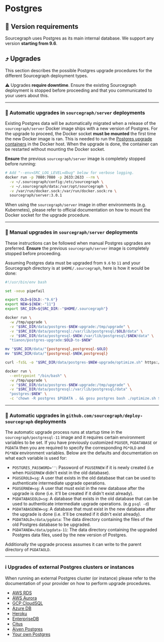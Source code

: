 # Postgres

## 🔢 Version requirements

Sourcegraph uses Postgres as its main internal database. We support any version **starting from 9.6**.

## ⤴️ Upgrades

This section describes the possible Postgres upgrade procedures for the different Sourcegraph deployment types.

⚠️ Upgrades **require downtime**. Ensure the existing Sourcegraph deployment is stopped before proceeding and that you communicated to your users about this.

----

### 🌈 Automatic upgrades in `sourcegraph/server` deployments

Existing Postgres data will be automatically migrated when a release of the `sourcegraph/server` Docker image ships with a new version of Postgres. For the upgrade to proceed, the Docker socket **must be mounted** the first time the new Docker image is ran. This is needed to run the [Postgres upgrade containers](https://github.com/tianon/docker-postgres-upgrade) in the
Docker host. When the upgrade is done, the container can be restarted without mounting the Docker socket.

**Ensure** the previous `sourcegraph/server` image is completely stopped before running:

```bash
# Add "--env=SRC_LOG_LEVEL=dbug" below for verbose logging.
docker run -p 7080:7080 -p 2633:2633 --rm \
  -v ~/.sourcegraph/config:/etc/sourcegraph \
  -v ~/.sourcegraph/data:/var/opt/sourcegraph \
  -v /var/run/docker.sock:/var/run/docker.sock:ro \
  sourcegraph/server:3.0.1
```

When using the `sourcegraph/server` image in other environments (e.g. Kubernetes), please refer to official documentation on how to mount the Docker socket for the upgrade procedure.

----

### 🐾 Manual upgrades in `sourcegraph/server` deployments

These instructions can be followed when manual Postgres upgrades are preferred. **Ensure** the previous `sourcegraph/server` image is completely stopped before proceeding.

Assuming Postgres data must be upgraded from `9.6` to `11` and your Sourcegraph directory is at `$HOME/.sourcegraph`, here is how it would be done:


```bash
#!/usr/bin/env bash

set -xeuo pipefail

export OLD=${OLD:-"9.6"}
export NEW=${NEW:-"11"}
export SRC_DIR=${SRC_DIR:-"$HOME/.sourcegraph"}

docker run \
  -w /tmp/upgrade \
  -v "$SRC_DIR/data/postgres-$NEW-upgrade:/tmp/upgrade" \
  -v "$SRC_DIR/data/postgresql:/var/lib/postgresql/$OLD/data" \
  -v "$SRC_DIR/data/postgresql-$NEW:/var/lib/postgresql/$NEW/data" \
  "tianon/postgres-upgrade:$OLD-to-$NEW"

mv "$SRC_DIR/data/"{postgresql,postgresql-$OLD}
mv "$SRC_DIR/data/"{postgresql-$NEW,postgresql}

curl -fsSL -o "$SRC_DIR/data/postgres-$NEW-upgrade/optimize.sh" https://raw.githubusercontent.com/sourcegraph/sourcegraph/master/cmd/server/rootfs/postgres-optimize.sh

docker run \
  --entrypoint "/bin/bash" \
  -w /tmp/upgrade \
  -v "$SRC_DIR/data/postgres-$NEW-upgrade:/tmp/upgrade" \
  -v "$SRC_DIR/data/postgresql:/var/lib/postgresql/data" \
  "postgres:$NEW" \
  -c 'chown -R postgres $PGDATA . && gosu postgres bash ./optimize.sh $PGDATA'
```

----

### 🌈 Automatic upgrades in `github.com/sourcegraph/deploy-sourcegraph` deployments

The automatic upgrade process runs at startup time in the `sourcegraph/postgresql-11` image and it requires certain environment variables to be set. If you have previously customized `PGUSER`, `PGDATABASE` or `PGDATA` then you are required to specify the corresponding `PG*OLD` and `PG*NEW` environment variables. Below are the defaults and documentation on what each variable is used for:

- `POSTGRES_PASSWORD=''`: Password of `PGUSERNEW` if it is newly created (i.e when `PGUSERNEW` didn't exist in the old database).
- `PGUSEROLD=sg`: A user that exists in the old database that can be used to authenticate intermediate upgrade operations.
- `PGUSERNEW=sg`: A user that must exist in the new database after the upgrade is done (i.e. it'll be created if it didn't exist already).
- `PGDATABASEOLD=sg`: A database that exists in the old database that can be used to authenticate intermediate upgrade operations. (e.g `psql -d`)
- `PGDATABASENEW=sg`: A database that must exist in the new database after the upgrade is done (i.e. it'll be created if it didn't exist already).
- `PGDATAOLD=/data/pgdata`: The data directory containing the files of the old Postgres database to be upgraded.
- `PGDATANEW=/data/pgdata-11`: The data directory containing the upgraded Postgres data files, used by the new version of Postgres.

Additionally the upgrade process assumes it can write to the parent directory of `PGDATAOLD`.

----


### ℹ️ Upgrades of external Postgres clusters or instances

When running an external Postgres cluster (or instance) please refer to the documentation of your provider on how to perform upgrade procedures.

- [AWS RDS](https://docs.aws.amazon.com/AmazonRDS/latest/UserGuide/USER_UpgradeDBInstance.PostgreSQL.html)
- [AWS Aurora](https://docs.aws.amazon.com/AmazonRDS/latest/AuroraUserGuide/USER_UpgradeDBInstance.Upgrading.html)
- [GCP CloudSQL](https://cloud.google.com/sql/docs/postgres/db-versions)
- [Azure DB](https://docs.microsoft.com/en-us/azure/postgresql/concepts-supported-versions#managing-updates-and-upgrades)
- [Heroku](https://devcenter.heroku.com/articles/upgrading-heroku-postgres-databases)
- [EnterpriseDB](https://www.enterprisedb.com/docs/en/9.6/pg/upgrading.html)
- [Citus](http://docs.citusdata.com/en/v8.1/admin_guide/upgrading_citus.html)
- [Aiven Postgres](https://help.aiven.io/postgresql/operations/how-to-perform-a-postgresql-in-place-major-version-upgrade)
- [Your own Postgres](https://www.postgresql.org/docs/11/pgupgrade.html)
